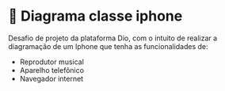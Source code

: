 
# 📱 Diagrama classe iphone 

Desafio de projeto da plataforma Dio, com o intuito de realizar a diagramação de um Iphone que tenha as funcionalidades de:

* Reprodutor musical
* Aparelho telefônico
* Navegador internet

